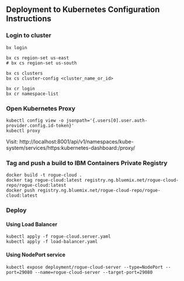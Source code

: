 
## Deployment to Kubernetes Configuration Instructions



### Login to cluster 

```
bx login

bx cs region-set us-east
# bx cs region-set us-south

bx cs clusters
bx cs cluster-config <cluster_name_or_id>

bx cr login
bx cr namespace-list
```



### Open Kubernetes Proxy

```
kubectl config view -o jsonpath='{.users[0].user.auth-provider.config.id-token}'
kubectl proxy 

```
Visit: http://localhost:8001/api/v1/namespaces/kube-system/services/https:kubernetes-dashboard:/proxy/


### Tag and push a build to IBM Containers Private Registry


```
docker build -t rogue-cloud .
docker tag rogue-cloud:latest registry.ng.bluemix.net/rogue-cloud-repo/rogue-cloud:latest
docker push registry.ng.bluemix.net/rogue-cloud-repo/rogue-cloud:latest
```


###  Deploy

#### Using Load Balancer
```
kubectl apply -f rogue-cloud.server.yaml
kubectl apply -f load-balancer.yaml
```

#### Using NodePort service
```
kubectl expose deployment/rogue-cloud-server --type=NodePort --port=29080 --name=rogue-cloud-server --target-port=29080
```

